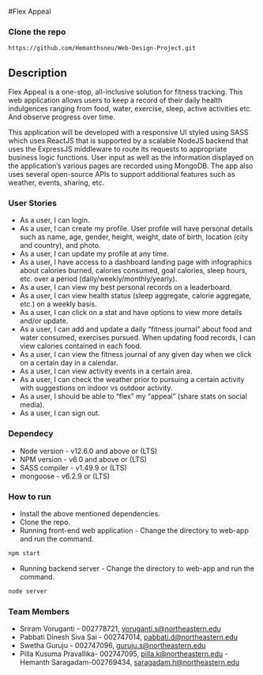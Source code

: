 #Flex Appeal

### Clone the repo
```bash
https://github.com/Hemanthsneu/Web-Design-Project.git
```

## Description
Flex Appeal is a one-stop, all-inclusive solution for fitness tracking. This web application allows users to keep a record of their daily health indulgences ranging from food, water, exercise, sleep, active activities etc. And observe progress over time. 

This application will be developed with a responsive UI styled using SASS which uses ReactJS that is supported by a scalable NodeJS backend that uses the ExpressJS middleware to route its requests to appropriate business logic functions. User input as well as the information displayed on the application’s various pages are recorded using MongoDB. The app also uses several open-source APIs to support additional features such as weather, events, sharing, etc.

### User Stories
- As a user, I can login. 
- As a user, I can create my profile. User profile will have personal details such as name, age, gender, height, weight, date of birth, location (city and country), and photo. 
- As a user, I can update my profile at any time. 
- As a user, I have access to a dashboard landing page with infographics about calories burned, calories consumed, goal calories, sleep hours, etc. over a period (daily/weekly/monthly/yearly). 
- As a user, I can view my best personal records on a leaderboard. 
- As a user, I can view health status (sleep aggregate, calorie aggregate, etc.) on a weekly basis. 
- As a user, I can click on a stat and have options to view more details and/or update. 
- As a user, I can add and update a daily “fitness journal” about food and water consumed, exercises pursued. When updating food records, I can view calories contained in each food. 
- As a user, I can view the fitness journal of any given day when we click on a certain day in a calendar. 
- As a user, I can view activity events in a certain area.  
- As a user, I can check the weather prior to pursuing a certain activity with suggestions on indoor vs outdoor activity. 
- As a user, I should be able to “flex” my “appeal” (share stats on social media). 
- As a user, I can sign out. 

### Dependecy

- Node version - v12.6.0 and above or (LTS)
- NPM version - v6.0 and above or (LTS)
- SASS compiler - v1.49.9 or (LTS)
- mongoose - v6.2.9 or (LTS)

### How to run

- Install the above mentioned dependencies.
- Clone the repo.
- Running front-end web application - Change the directory to web-app and run the command. 
```bash 
npm start
```
- Running backend server -  Change the directory to web-app and run the command.
```bash 
node server
```

### Team Members
- Sriram Voruganti - 002778721, voruganti.s@northeastern.edu
- Pabbati Dinesh Siva Sai - 002747014, pabbati.d@northeastern.edu
- Swetha Guruju - 002747096, guruju.s@northeastern.edu
- Pilla Kusuma Pravallika- 002747095, pilla.k@northeastern.edu
-Hemanth Saragadam-002769434, saragadam.h@northeastern.edu
